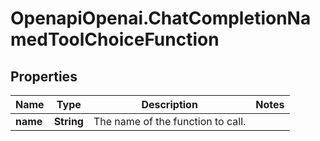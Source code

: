 # OpenapiOpenai.ChatCompletionNamedToolChoiceFunction

## Properties

Name | Type | Description | Notes
------------ | ------------- | ------------- | -------------
**name** | **String** | The name of the function to call. | 


